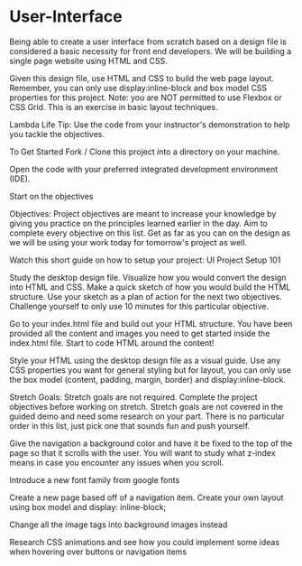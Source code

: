 # User-Interface
Being able to create a user interface from scratch based on a design file is considered a basic necessity for front end developers. We will be building a single page website using HTML and CSS.

Given this design file, use HTML and CSS to build the web page layout. Remember, you can only use display:inline-block and box model CSS properties for this project. Note: you are NOT permitted to use Flexbox or CSS Grid. This is an exercise in basic layout techniques.

Lambda Life Tip: Use the code from your instructor's demonstration to help you tackle the objectives.

To Get Started
Fork / Clone this project into a directory on your machine.

Open the code with your preferred integrated development environment (IDE).

Start on the objectives

Objectives:
Project objectives are meant to increase your knowledge by giving you practice on the principles learned earlier in the day. Aim to complete every objective on this list. Get as far as you can on the design as we will be using your work today for tomorrow's project as well.

Watch this short guide on how to setup your project: UI Project Setup 101

 Study the desktop design file. Visualize how you would convert the design into HTML and CSS. Make a quick sketch of how you would build the HTML structure. Use your sketch as a plan of action for the next two objectives. Challenge yourself to only use 10 minutes for this particular objective.

 Go to your index.html file and build out your HTML structure. You have been provided all the content and images you need to get started inside the index.html file. Start to code HTML around the content!

 Style your HTML using the desktop design file as a visual guide. Use any CSS properties you want for general styling but for layout, you can only use the box model (content, padding, margin, border) and display:inline-block.

Stretch Goals:
Stretch goals are not required. Complete the project objectives before working on stretch. Stretch goals are not covered in the guided demo and need some research on your part. There is no particular order in this list, just pick one that sounds fun and push yourself.

 Give the navigation a background color and have it be fixed to the top of the page so that it scrolls with the user. You will want to study what z-index means in case you encounter any issues when you scroll.

 Introduce a new font family from google fonts

 Create a new page based off of a navigation item. Create your own layout using box model and display: inline-block;

 Change all the image tags into background images instead

 Research CSS animations and see how you could implement some ideas when hovering over buttons or navigation items

